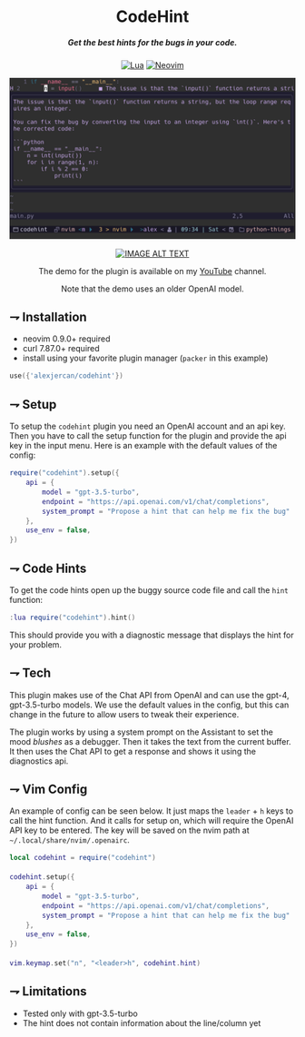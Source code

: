<div align="center">

# CodeHint
##### Get the best hints for the bugs in your code.

[![Lua](https://img.shields.io/badge/Lua-blue.svg?style=for-the-badge&logo=lua)](http://www.lua.org)
[![Neovim](https://img.shields.io/badge/Neovim%200.9+-green.svg?style=for-the-badge&logo=neovim)](https://neovim.io)
</div>

![bugfix](./resources/example.png)

<div align="center">

[![IMAGE ALT TEXT](http://img.youtube.com/vi/0rjjgwFgHLU/0.jpg)](http://www.youtube.com/watch?v=0rjjgwFgHLU "AI Fixes Bugs")

The demo for the plugin is available on my [YouTube](https://www.youtube.com/channel/UCQfbjXwtGuJ-7hDMmAm1-rA) channel.

Note that the demo uses an older OpenAI model.

</div>

## ⇁ Installation
* neovim 0.9.0+ required
* curl 7.87.0+ required
* install using your favorite plugin manager (`packer` in this example)
```lua
use({'alexjercan/codehint'})
```

## ⇁ Setup

To setup the `codehint` plugin you need an OpenAI account and an api key. Then
you have to call the setup function for the plugin and provide the api key in
the input menu. Here is an example with the default values of the config:

```lua
require("codehint").setup({
    api = {
        model = "gpt-3.5-turbo",
        endpoint = "https://api.openai.com/v1/chat/completions",
        system_prompt = "Propose a hint that can help me fix the bug"
    },
    use_env = false,
})
```

## ⇁ Code Hints

To get the code hints open up the buggy source code file and call the `hint`
function:

```lua
:lua require("codehint").hint()
```

This should provide you with a diagnostic message that displays the hint for
your problem.

## ⇁ Tech

This plugin makes use of the Chat API from OpenAI and can use the
gpt-4, gpt-3.5-turbo models. We use the default values in the config, but this
can change in the future to allow users to tweak their experience.

The plugin works by using a system prompt on the Assistant to set the mood
_blushes_ as a debugger. Then it takes the text from the current buffer.  It
then uses the Chat API to get a response and shows it using the diagnostics
api.

## ⇁ Vim Config

An example of config can be seen below. It just maps the `leader` +
`h` keys to call the hint function. And it calls for setup on, which will
require the OpenAI API key to be entered. The key will be saved on the nvim
path at `~/.local/share/nvim/.openairc`.

```lua
local codehint = require("codehint")

codehint.setup({
    api = {
        model = "gpt-3.5-turbo",
        endpoint = "https://api.openai.com/v1/chat/completions",
        system_prompt = "Propose a hint that can help me fix the bug"
    },
    use_env = false,
})

vim.keymap.set("n", "<leader>h", codehint.hint)
```

## ⇁ Limitations

* Tested only with gpt-3.5-turbo
* The hint does not contain information about the line/column yet
